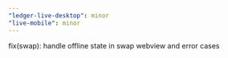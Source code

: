 ```yaml
---
"ledger-live-desktop": minor
"live-mobile": minor
---
```


fix(swap): handle offline state in swap webview and error cases
